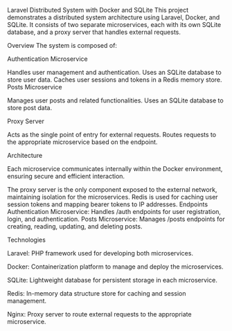 Laravel Distributed System with Docker and SQLite
This project demonstrates a distributed system architecture using Laravel, Docker, and SQLite. It consists of two separate microservices, each with its own SQLite database, and a proxy server that handles external requests.

Overview
The system is composed of:

Authentication Microservice

Handles user management and authentication.
Uses an SQLite database to store user data.
Caches user sessions and tokens in a Redis memory store.
Posts Microservice

Manages user posts and related functionalities.
Uses an SQLite database to store post data.

Proxy Server

Acts as the single point of entry for external requests.
Routes requests to the appropriate microservice based on the endpoint.

Architecture

Each microservice communicates internally within the Docker environment, ensuring secure and efficient interaction.

The proxy server is the only component exposed to the external network, maintaining isolation for the microservices.
Redis is used for caching user session tokens and mapping bearer tokens to IP addresses.
Endpoints
Authentication Microservice: Handles /auth endpoints for user registration, login, and authentication.
Posts Microservice: Manages /posts endpoints for creating, reading, updating, and deleting posts.

Technologies


Laravel: PHP framework used for developing both microservices.

Docker: Containerization platform to manage and deploy the microservices.

SQLite: Lightweight database for persistent storage in each microservice.

Redis: In-memory data structure store for caching and session management.

Nginx: Proxy server to route external requests to the appropriate microservice.
